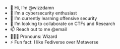 - 👋 Hi, I’m @wizzdamn
- 👀 I’m a cybersecurity enthusiast
- 🌱 I’m currently learning offensive security
- 💞️ I’m looking to collaborate on CTFs and Research
- 📫 Reach out to me @email
- 🧙🏻‍♂️ Pronouns: Wizard
- ⚡ Fun fact: I like Fediverse over Metaverse

<!---
wizzdamn/wizzdamn is a ✨ special ✨ repository because its `README.md` (this file) appears on your GitHub profile.
You can click the Preview link to take a look at your changes.
--->
